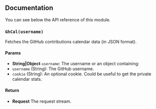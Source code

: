 ## Documentation

You can see below the API reference of this module.

### `GhCal(username)`
Fetches the GitHub contributions calendar data (in JSON format).

#### Params
- **String|Object** `username`: The username or an object containing:
 - `username` (String): The GitHub username.
 - `cookie` (String): An optional cookie. Could be useful to get the private calendar stats.

#### Return
- **Request** The request stream.

